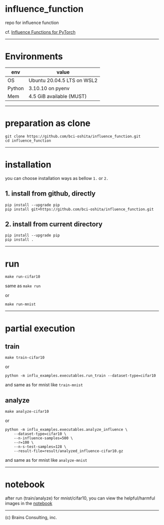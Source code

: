 # influence_function
repo for influence function

cf. [Influence Functions for PyTorch](https://github.com/nimarb/pytorch_influence_functions)


---

# Environments

| env | value | 
| ---- | -------- | 
| OS | Ubuntu 20.04.5 LTS on WSL2| 
| Python | 3.10.10 on pyenv | 
| Mem | 4.5 GiB available (MUST) | 


---

# preparation as clone

```
git clone https://github.com/bci-oshita/influence_function.git
cd influence_function
```


---

# installation

you can choose installation ways as bellow `1.` or `2.`


## 1. install from github, directly

```
pip install --upgrade pip
pip install git+https://github.com/bci-oshita/influence_function.git
```


## 2. install from current directory

```
pip install --upgrade pip
pip install .
```


---

# run

```
make run-cifar10
```

same as `make run`

or

```
make run-mnist
```

---

# partial execution

## train

```
make train-cifar10
```

or

```
python -m influ_examples.executables.run_train --dataset-type=cifar10
```

and same as for mnist like `train-mnist`

## analyze

```
make analyze-cifar10
```

or

```
python -m influ_examples.executables.analyze_influence \
    --dataset-type=cifar10 \
    --n-influence-samples=500 \
    --r=100 \
    --n-s-test-samples=128 \
    --result-file=result/analyzed_influence-cifar10.gz
```

and same as for mnist like `analyze-mnist`


---

# notebook

after run (train/analyze) for mnist/cifar10, you can view the helpful/harmful images in the [notebook](./influ_examples/notebooks/influence_viewer.ipynb)


---
(c) Brains Consulting, inc.
